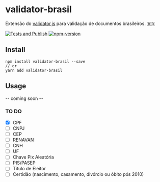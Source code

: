 # validator-brasil

Extensão do [validator.js](https://github.com/validatorjs/validator.js) para validação de documentos brasileiros. 🇧🇷

[![Tests and Publish](https://github.com/ogilvieira/validator-brasil/actions/workflows/main.yml/badge.svg)](https://github.com/ogilvieira/validator-brasil/actions/workflows/main.yml)
[![npm-version](https://img.shields.io/npm/v/validator-brasil?color=brightgreen&label=npm%20package)](https://www.npmjs.com/package/validator-brasil)

## Install
```
npm install validator-brasil --save
// or
yarn add validator-brasil
```

## Usage
-- coming soon --


### TO DO

- [x] CPF
- [ ] CNPJ
- [ ] CEP
- [ ] RENAVAN
- [ ] CNH
- [ ] UF
- [ ] Chave Pix Aleatória
- [ ] PIS/PASEP
- [ ] Titulo de Eleitor
- [ ] Certidão (nascimento, casamento, divórcio ou óbito pós 2010)
